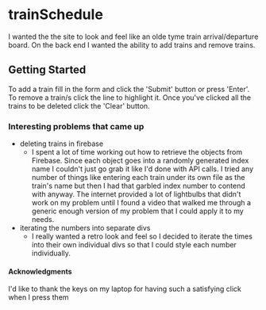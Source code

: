 # trainSchedule

I wanted the the site to look and feel like an olde tyme train arrival/departure board. On the back end I wanted the ability to add trains and remove trains. 


## Getting Started
To add a train fill in the form and click the 'Submit' button or press 'Enter'.
To remove a train/s click the line to highlight it. Once you've clicked all the trains to be deleted click  the 'Clear' button.


### Interesting problems that came up
- deleting trains in firebase
  - I spent a lot of time working out how to retrieve the objects from Firebase. Since each object goes into a randomly generated index name I couldn't just go grab it like I'd done with API calls. I tried any number of things like entering each train under its own file as the train's name but then I had that garbled index number to contend with anyway. The internet provided a lot of lightbulbs that didn't work on my problem until I found a video that walked me through a generic enough version of my problem that I could apply it to my needs.
- iterating the numbers into separate divs
  - I really wanted a retro look and feel so I decided to iterate the times into their own individual divs so that I could style each number individually.


#### Acknowledgments
I'd like to thank the keys on my laptop for having such a satisfying click when I press them
